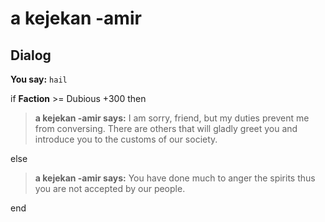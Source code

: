 # a kejekan -amir


## Dialog

**You say:** `hail`



if **Faction** >= Dubious +300 then



>**a kejekan -amir says:** I am sorry, friend, but my duties prevent me from conversing. There are others that will gladly greet you and introduce you to the customs of our society.


else



>**a kejekan -amir says:** You have done much to anger the spirits thus you are not accepted by our people.

end